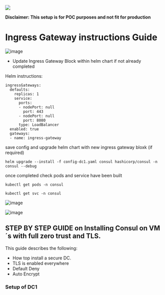 ![](Files/Consul_Enterprise_Logo_Color_RGB.svg)

**Disclaimer: This setup is for POC purposes and not fit for production**

#   Ingress Gateway instructions Guide


![image](https://github.com/hashicorp/Jase/assets/81739850/f7cd24ef-5e80-4d3c-9f4c-e7ce54038294)

- Update Ingress Gateway Block within helm chart if not already completed

Helm instructions:

```
ingressGateways:
  defaults:
    replicas: 1
    service:
      ports:
      - nodePort: null
        port: 443
      - nodePort: null
        port: 8080
      type: LoadBalancer
  enabled: true
  gateways:
  - name: ingress-gateway

```
save config and upgrade helm chart with new ingress gateway bloxk (if required)

```
helm upgrade --install -f config-dc1.yaml consul hashicorp/consul -n consul --debug 
```

once completed check pods and service have been built

```
kubectl get pods -n consul

kubectl get svc -n consul
```

![image](https://github.com/hashicorp/Jase/assets/81739850/1ae286fe-58fe-4888-b0a9-e2dab915b5c2)


![image](https://github.com/hashicorp/Jase/assets/81739850/828a7bb7-bf92-4343-8d22-1bcf01eb0e53)





## STEP BY STEP GUIDE on Installing Consul on VM´s with full zero trust and TLS. 
This guide describes the following:
- How top install a secure DC.
- TLS is enabled everywhere
- Default Deny
- Auto Encrypt
### Setup of DC1
